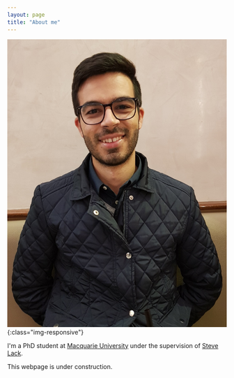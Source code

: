 ```yaml
---
layout: page
title: "About me"
---
```

![image](/assets/picture.jpg){:class="img-responsive"}

I'm a PhD student at [Macquarie University](https://mq.edu.au) under the supervision of [Steve Lack](http://maths.mq.edu.au/~slack/).

This webpage is under construction. 

